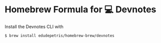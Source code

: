 # Homebrew Formula for 💻 Devnotes

Install the Devnotes CLI with

```console
$ brew install edudepetris/homebrew-brew/devnotes
```

